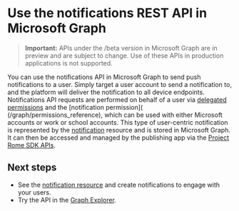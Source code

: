 # Use the notifications REST API in Microsoft Graph

> **Important:** APIs under the /beta version in Microsoft Graph are in preview and are subject to change. Use of these APIs in production applications is not supported.

You can use the notifications API in Microsoft Graph to send push notifications to a user. Simply target a user account to send a notification to, and the platform will deliver the notification to all device endpoints. Notifications API requests are performed on behalf of a user via [delegated permissions](/graph/permissions_reference#delegated-permissions-application-permissions-and-effective-permissions) and the [notification permission]( (/graph/permissions_reference), which can be used with either Microsoft accounts or work or school accounts.
This type of user-centric notification is represented by the [notification](..resources/projectrome_notification.md) resource and is stored in Microsoft Graph. It can then be accessed and managed by the publishing app via the [Project Rome SDK APIs](https://github.com/Microsoft/project-rome). 

## Next steps
- See the [notification resource](../resources/projectrome_notification.md) and create notifications to engage with your users. 
- Try the API in the [Graph Explorer](https://developer.microsoft.com/graph/graph-explorer).

